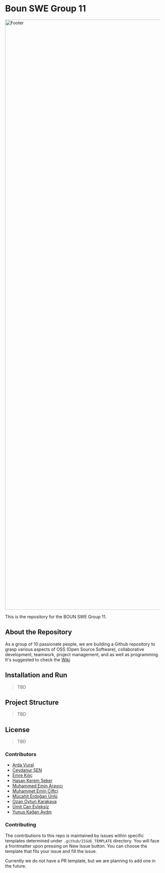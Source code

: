 # Boun SWE Group 11

<img width="1920" alt="Footer" src="https://github.com/bounswe/bounswe2024group11/assets/68506701/a45236b3-c0a7-42be-bbdf-0f9194ead0b5" />

This is the repository for the BOUN SWE Group 11.

## About the Repository

As a group of 10 passionate people, we are building a Github repository to grasp various aspects of OSS (Open Source Software), collaborative development, teamwork, project management, and as well as programming.
It's suggested to check the [Wiki](https://github.com/bounswe/bounswe2024group11/wiki)

## Installation and Run

> TBD

## Project Structure

> TBD

## License

> TBD

### Contributors

- [Arda Vural](https://github.com/bounswe/bounswe2024group11/wiki/Arda-Vural)
- [Ceydanur ŞEN](https://github.com/bounswe/bounswe2024group11/wiki/Ceydanur-%C5%9Een)
- [Emre Kılıç](https://github.com/bounswe/bounswe2024group11/wiki/Emre-Kılıç)
- [Hasan Kerem Şeker](https://github.com/bounswe/bounswe2024group11/wiki/Hasan-Kerem-%C5%9Eeker)
- [Muhammed Emin Arayıcı](https://github.com/bounswe/bounswe2024group11/wiki/Muhammed-Emin-Arayıcı)
- [Muhammet Emin Çiftçi](https://github.com/bounswe/bounswe2024group11/wiki/Muhammet-Emin-%C3%87ift%C3%A7i)
- [Mücahit Erdoğan Ünlü](https://github.com/bounswe/bounswe2024group11/wiki/M%C3%BCcahit-Erdo%C4%9Fan-%C3%9Cnl%C3%BC)
- [Ozan Oytun Karakaya](https://github.com/bounswe/bounswe2024group11/wiki/Ozan-Oytun-Karakaya)
- [Ümit Can Evleksiz](https://github.com/bounswe/bounswe2024group11/wiki/%C3%9Cmit-Can-Evleksiz)
- [Yunus Kağan Aydın](https://github.com/bounswe/bounswe2024group11/wiki/Yunus-Ka%C4%9Fan-Ayd%C4%B1n)

### Contributing

The contributions to this repo is maintained by issues within specific templates determined under `.github/ISSUE_TEMPLATE` directory. You will face a frontmatter upon pressing on New Issue button. You can choose the template that fits your issue and fill the issue.

Currently we do not have a PR template, but we are planning to add one in the future.

